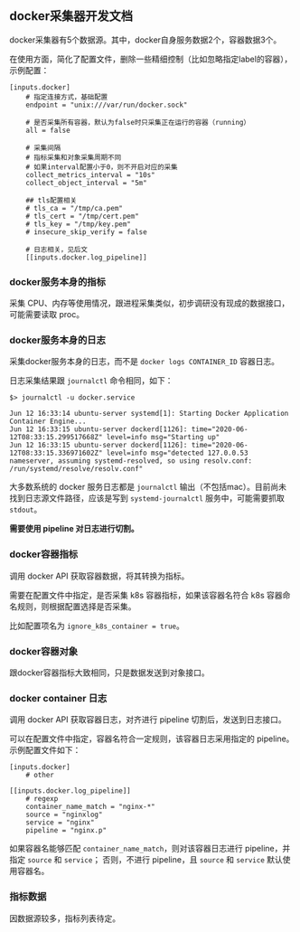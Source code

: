 ## docker采集器开发文档

docker采集器有5个数据源。其中，docker自身服务数据2个，容器数据3个。

在使用方面，简化了配置文件，删除一些精细控制（比如忽略指定label的容器），示例配置：

```
[inputs.docker]
    # 指定连接方式，基础配置
    endpoint = "unix:///var/run/docker.sock"

    # 是否采集所有容器，默认为false时只采集正在运行的容器（running）
    all = false

    # 采集间隔
    # 指标采集和对象采集周期不同
    # 如果interval配置小于0，则不开启对应的采集
    collect_metrics_interval = "10s"
    collect_object_interval = "5m"

    ## tls配置相关
    # tls_ca = "/tmp/ca.pem"
    # tls_cert = "/tmp/cert.pem"
    # tls_key = "/tmp/key.pem"
    # insecure_skip_verify = false

    # 日志相关，见后文
    [[inputs.docker.log_pipeline]]
```



### docker服务本身的指标

采集 CPU、内存等使用情况，跟进程采集类似，初步调研没有现成的数据接口，可能需要读取 proc。

### docker服务本身的日志

采集docker服务本身的日志，而不是 `docker logs CONTAINER_ID` 容器日志。

日志采集结果跟 `journalctl` 命令相同，如下：

```
$> journalctl -u docker.service

Jun 12 16:33:14 ubuntu-server systemd[1]: Starting Docker Application Container Engine...
Jun 12 16:33:15 ubuntu-server dockerd[1126]: time="2020-06-12T08:33:15.299517668Z" level=info msg="Starting up"
Jun 12 16:33:15 ubuntu-server dockerd[1126]: time="2020-06-12T08:33:15.336971602Z" level=info msg="detected 127.0.0.53 nameserver, assuming systemd-resolved, so using resolv.conf: /run/systemd/resolve/resolv.conf"
```

大多数系统的 docker 服务日志都是 `journalctl` 输出（不包括mac）。目前尚未找到日志源文件路径，应该是写到 `systemd-journalctl` 服务中，可能需要抓取 `stdout`。

**需要使用 pipeline 对日志进行切割。**

### docker容器指标

调用 docker API 获取容器数据，将其转换为指标。

需要在配置文件中指定，是否采集 k8s 容器指标，如果该容器名符合 k8s 容器命名规则，则根据配置选择是否采集。

比如配置项名为 `ignore_k8s_container = true`。

### docker容器对象

跟docker容器指标大致相同，只是数据发送到对象接口。

### docker container 日志

调用 docker API 获取容器日志，对齐进行 pipeline 切割后，发送到日志接口。

可以在配置文件中指定，容器名符合一定规则，该容器日志采用指定的 pipeline。示例配置文件如下：

```
[inputs.docker]
    # other

[[inputs.docker.log_pipeline]]
    # regexp
    container_name_match = "nginx-*"
    source = "nginxlog"
    service = "nginx"
    pipeline = "nginx.p"

```

如果容器名能够匹配 `container_name_match`，则对该容器日志进行 pipeline，并指定 `source` 和 `service`；
否则，不进行 pipeline，且 `source` 和 `service` 默认使用容器名。

### 指标数据

因数据源较多，指标列表待定。

